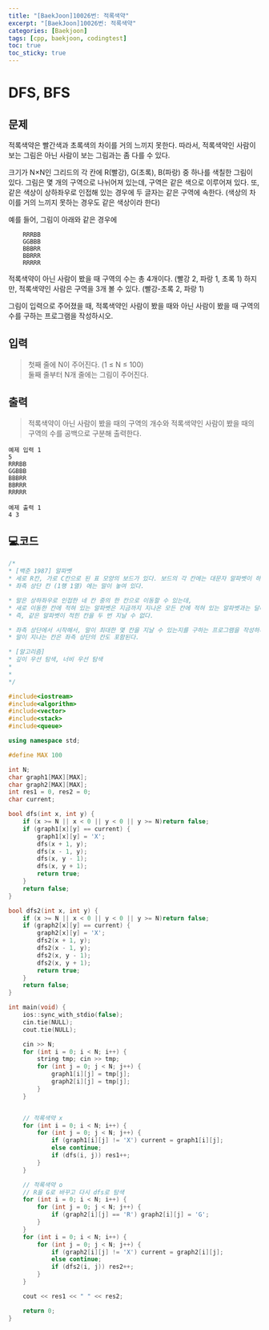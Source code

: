 ```yaml
---
title: "[BaekJoon]10026번: 적록색약"
excerpt: "[BaekJoon]10026번: 적록색약"
categories: [Baekjoon]
tags: [cpp, baekjoon, codingtest]
toc: true
toc_sticky: true
---
```


# DFS, BFS

## 문제

적록색약은 빨간색과 초록색의 차이를 거의 느끼지 못한다. 따라서, 적록색약인 사람이 보는 그림은 아닌 사람이 보는 그림과는 좀 다를 수 있다.  

크기가 N×N인 그리드의 각 칸에 R(빨강), G(초록), B(파랑) 중 하나를 색칠한 그림이 있다. 그림은 몇 개의 구역으로 나뉘어져 있는데, 구역은 같은 색으로 이루어져 있다. 또, 같은 색상이 상하좌우로 인접해 있는 경우에 두 글자는 같은 구역에 속한다. (색상의 차이를 거의 느끼지 못하는 경우도 같은 색상이라 한다)  

예를 들어, 그림이 아래와 같은 경우에   
```
    RRRBB
    GGBBB
    BBBRR
    BBRRR
    RRRRR
```  
적록색약이 아닌 사람이 봤을 때 구역의 수는 총 4개이다. (빨강 2, 파랑 1, 초록 1) 하지만, 적록색약인 사람은 구역을 3개 볼 수 있다. (빨강-초록 2, 파랑 1)  

그림이 입력으로 주어졌을 때, 적록색약인 사람이 봤을 때와 아닌 사람이 봤을 때 구역의 수를 구하는 프로그램을 작성하시오.        

## 입력

> 첫째 줄에 N이 주어진다. (1 ≤ N ≤ 100)  
> 둘째 줄부터 N개 줄에는 그림이 주어진다.    

## 출력

>  적록색약이 아닌 사람이 봤을 때의 구역의 개수와 적록색약인 사람이 봤을 때의 구역의 수를 공백으로 구분해 출력한다.  

    예제 입력 1 
    5
    RRRBB
    GGBBB
    BBBRR
    BBRRR
    RRRRR

    예제 출력 1 
    4 3


## 💻코드

```cpp
/*
* [백준 1987] 알파벳
* 세로 R칸, 가로 C칸으로 된 표 모양의 보드가 있다. 보드의 각 칸에는 대문자 알파벳이 하나씩 적혀 있고, 
* 좌측 상단 칸 (1행 1열) 에는 말이 놓여 있다.

* 말은 상하좌우로 인접한 네 칸 중의 한 칸으로 이동할 수 있는데, 
* 새로 이동한 칸에 적혀 있는 알파벳은 지금까지 지나온 모든 칸에 적혀 있는 알파벳과는 달라야 한다. 
* 즉, 같은 알파벳이 적힌 칸을 두 번 지날 수 없다.

* 좌측 상단에서 시작해서, 말이 최대한 몇 칸을 지날 수 있는지를 구하는 프로그램을 작성하시오. 
* 말이 지나는 칸은 좌측 상단의 칸도 포함된다.

* [알고리즘]
* 깊이 우선 탐색, 너비 우선 탐색
*
* 
*/

#include<iostream>
#include<algorithm>
#include<vector>	
#include<stack>
#include<queue>

using namespace std;

#define MAX 100

int N;
char graph1[MAX][MAX];
char graph2[MAX][MAX];
int res1 = 0, res2 = 0;
char current;

bool dfs(int x, int y) {
	if (x >= N || x < 0 || y < 0 || y >= N)return false;
	if (graph1[x][y] == current) {
		graph1[x][y] = 'X';
		dfs(x + 1, y);
		dfs(x - 1, y);
		dfs(x, y - 1);
		dfs(x, y + 1);
		return true;
	}
	return false;
}

bool dfs2(int x, int y) {
	if (x >= N || x < 0 || y < 0 || y >= N)return false;
	if (graph2[x][y] == current) {
		graph2[x][y] = 'X';
		dfs2(x + 1, y);
		dfs2(x - 1, y);
		dfs2(x, y - 1);
		dfs2(x, y + 1);
		return true;
	}
	return false;
}

int main(void) {
	ios::sync_with_stdio(false);
	cin.tie(NULL);
	cout.tie(NULL);

	cin >> N;
	for (int i = 0; i < N; i++) {
		string tmp; cin >> tmp;
		for (int j = 0; j < N; j++) {
			graph1[i][j] = tmp[j];
			graph2[i][j] = tmp[j];
		}
	}


	// 적록색약 x
	for (int i = 0; i < N; i++) {
		for (int j = 0; j < N; j++) {
			if (graph1[i][j] != 'X') current = graph1[i][j];
			else continue;
			if (dfs(i, j)) res1++;
		}
	}

	// 적록색약 o 
	// R을 G로 바꾸고 다시 dfs로 탐색
	for (int i = 0; i < N; i++) {
		for (int j = 0; j < N; j++) {
			if (graph2[i][j] == 'R') graph2[i][j] = 'G';
		}
	}
	for (int i = 0; i < N; i++) {
		for (int j = 0; j < N; j++) {
			if (graph2[i][j] != 'X') current = graph2[i][j];
			else continue;
			if (dfs2(i, j)) res2++;
		}
	}

	cout << res1 << " " << res2;

	return 0;
}
```